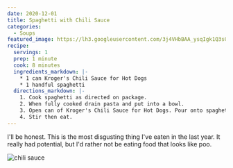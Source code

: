 ```yaml
---
date: 2020-12-01
title: Spaghetti with Chili Sauce
categories:
  - Soups
featured_image: https://lh3.googleusercontent.com/3j4VHbBAA_ysqIgk1Q3s0CXuGoSZOVUAnGtUudFQGSVNy9sEnO_sLUGm72mBJKhBOsowhTrKSEH_x8GyyVlqaUKBj68QEhOoPc2ZZbvZi1dAP5BiH4ID9BnWUe5YN-AJ9qOgE9gYb4Y=w2400
recipe:
  servings: 1
  prep: 1 minute
  cook: 8 minutes
  ingredients_markdown: |-
    * 1 can Kroger's Chili Sauce for Hot Dogs
    * 1 handful spaghetti
  directions_markdown: |-
    1. Cook spaghetti as directed on package.
    2. When fully cooked drain pasta and put into a bowl.
    3. Open can of Kroger's Chili Sauce for Hot Dogs. Pour onto spaghetti.
    4. Stir then eat.
---
```

I'll be honest. This is the most disgusting thing I've eaten in the last year.
It really had potential, but I'd rather not be eating food that looks like poo.

![chili sauce](https://lh3.googleusercontent.com/KgVuNtSsfJRPgbmQiAV1MCo32ajmy6dcraUQLBwF6WVGhcqUc3xpQQjJkwOIUrOk8Ec1sWNznmBaoguO2cyaVXBtxR9PqBPz-sro2m5CFnCYPKQMPDzeTT00eKTjm0iWR6XzTxhXCVQ=w2400)
